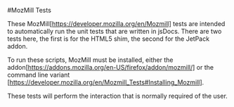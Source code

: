 #MozMill Tests

These MozMill[https://developer.mozilla.org/en/Mozmill] tests are intended to 
automatically run the unit tests that are written in jsDocs.  There are two 
tests here, the first is for the HTML5 shim, the second for the JetPack addon.

To run these scripts, MozMill must be installed, either the 
addon[https://addons.mozilla.org/en-US/firefox/addon/mozmill/] or the command 
line variant 
[https://developer.mozilla.org/en/Mozmill_Tests#Installing_Mozmill].

These tests will perform the interaction that is normally required of the user.

